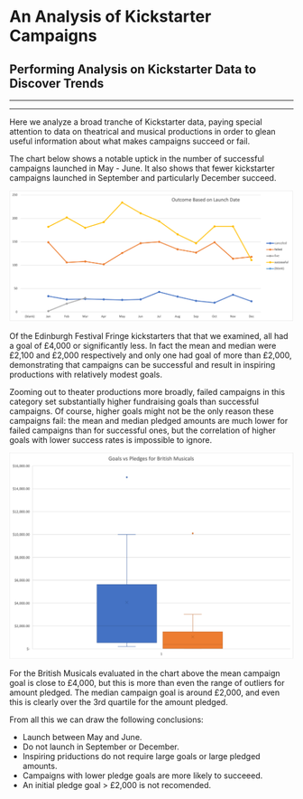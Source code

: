 # An Analysis of Kickstarter Campaigns
## Performing Analysis on Kickstarter Data to Discover Trends
---
---
Here we analyze a broad tranche of Kickstarter data, paying special attention to data on theatrical and musical productions in order to glean useful information about what makes campaigns succeed or fail.  

The chart below shows a notable uptick in the number of successful campaigns launched in May - June. It also shows that fewer kickstarter campaigns launched in September and particularly December succeed.

![Outcome Based on Launch Date.png](https://github.com/brendan-oi/kickstarter-analysis/blob/main/Outcome%20Based%20on%20Launch%20Date.png)

Of the Edinburgh Festival Fringe kickstarters that that we examined, all had a goal of £4,000 or significantly less. In fact the mean and median were £2,100 and £2,000 respectively and only one had goal of more than £2,000, demonstrating that campaigns can be successful and result in inspiring productions with relatively modest goals.

Zooming out to theater productions more broadly, failed campaigns in this category set substantially higher fundraising goals than successful campaigns. Of course, higher goals might not be the only reason these campaigns fail: the mean and median pledged amounts are much lower for failed campaigns than for successful ones, but the correlation of higher goals with lower success rates is impossible to ignore. 

![GoalvPledgesBritishMusicals.png](https://github.com/brendan-oi/kickstarter-analysis/blob/main/GoalvPledgesBritishMusicals.png)

For the British Musicals evaluated in the chart above the mean campaign goal is close to £4,000, but this is more than even the range of outliers for amount pledged. The median campaign goal is around £2,000, and even this is clearly over the 3rd quartile for the amount pledged.

From all this we can draw the following conclusions:
* Launch between May and June.
* Do not launch in September or December.
* Inspiring priductions do not require large goals or large pledged amounts.
* Campaigns with lower pledge goals are more likely to succeeed.
* An initial pledge goal > £2,000 is not recomended.
